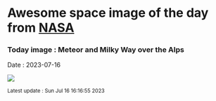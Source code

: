 
# Awesome space image of the day from [NASA](https://api.nasa.gov/)

### Today image : Meteor and Milky Way over the Alps
Date : 2023-07-16

![](https://apod.nasa.gov/apod/image/2307/MeteorMountain_Roemmelt_960.jpg)

<small>Latest update : Sun Jul 16 16:16:55 2023</small>
        